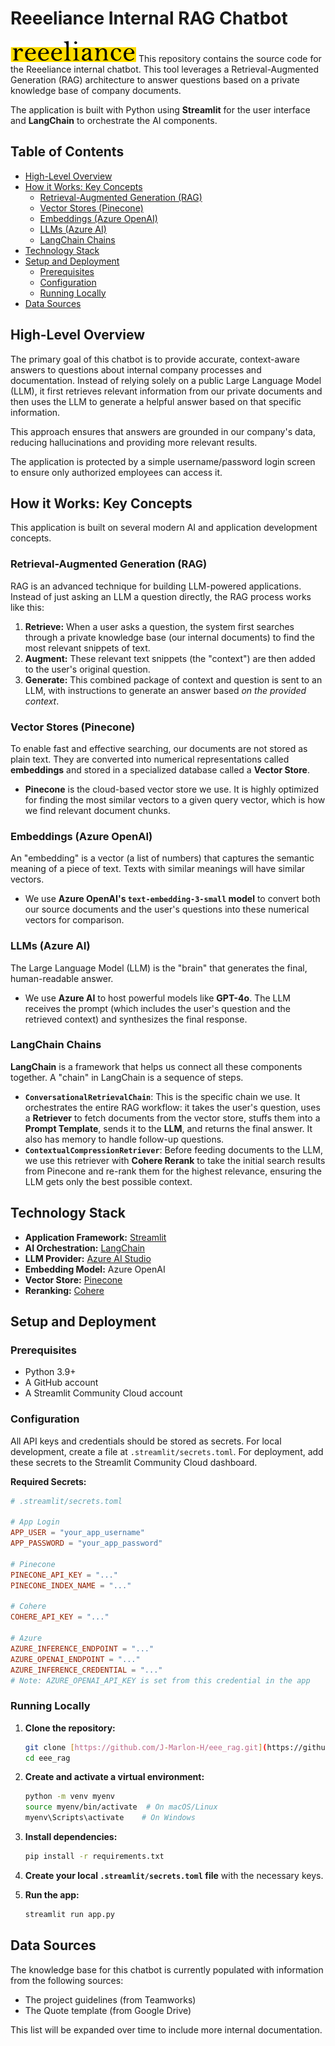 # Reeeliance Internal RAG Chatbot

![Chatbot Demo](reeeliance-logo-rgb@1x.png) This repository contains the source code for the Reeeliance internal chatbot. This tool leverages a Retrieval-Augmented Generation (RAG) architecture to answer questions based on a private knowledge base of company documents.

The application is built with Python using **Streamlit** for the user interface and **LangChain** to orchestrate the AI components.

## Table of Contents
- [High-Level Overview](#high-level-overview)
- [How it Works: Key Concepts](#how-it-works-key-concepts)
  - [Retrieval-Augmented Generation (RAG)](#retrieval-augmented-generation-rag)
  - [Vector Stores (Pinecone)](#vector-stores-pinecone)
  - [Embeddings (Azure OpenAI)](#embeddings-azure-openai)
  - [LLMs (Azure AI)](#llms-azure-ai)
  - [LangChain Chains](#langchain-chains)
- [Technology Stack](#technology-stack)
- [Setup and Deployment](#setup-and-deployment)
  - [Prerequisites](#prerequisites)
  - [Configuration](#configuration)
  - [Running Locally](#running-locally)
- [Data Sources](#data-sources)

## High-Level Overview

The primary goal of this chatbot is to provide accurate, context-aware answers to questions about internal company processes and documentation. Instead of relying solely on a public Large Language Model (LLM), it first retrieves relevant information from our private documents and then uses the LLM to generate a helpful answer based on that specific information.

This approach ensures that answers are grounded in our company's data, reducing hallucinations and providing more relevant results.

The application is protected by a simple username/password login screen to ensure only authorized employees can access it.

## How it Works: Key Concepts

This application is built on several modern AI and application development concepts.

### Retrieval-Augmented Generation (RAG)

RAG is an advanced technique for building LLM-powered applications. Instead of just asking an LLM a question directly, the RAG process works like this:

1.  **Retrieve:** When a user asks a question, the system first searches through a private knowledge base (our internal documents) to find the most relevant snippets of text.
2.  **Augment:** These relevant text snippets (the "context") are then added to the user's original question.
3.  **Generate:** This combined package of context and question is sent to an LLM, with instructions to generate an answer based *on the provided context*.

### Vector Stores (Pinecone)

To enable fast and effective searching, our documents are not stored as plain text. They are converted into numerical representations called **embeddings** and stored in a specialized database called a **Vector Store**.

- **Pinecone** is the cloud-based vector store we use. It is highly optimized for finding the most similar vectors to a given query vector, which is how we find relevant document chunks.

### Embeddings (Azure OpenAI)

An "embedding" is a vector (a list of numbers) that captures the semantic meaning of a piece of text. Texts with similar meanings will have similar vectors.

- We use **Azure OpenAI's `text-embedding-3-small` model** to convert both our source documents and the user's questions into these numerical vectors for comparison.

### LLMs (Azure AI)

The Large Language Model (LLM) is the "brain" that generates the final, human-readable answer.

- We use **Azure AI** to host powerful models like **GPT-4o**. The LLM receives the prompt (which includes the user's question and the retrieved context) and synthesizes the final response.

### LangChain Chains

**LangChain** is a framework that helps us connect all these components together. A "chain" in LangChain is a sequence of steps.

- **`ConversationalRetrievalChain`**: This is the specific chain we use. It orchestrates the entire RAG workflow: it takes the user's question, uses a **Retriever** to fetch documents from the vector store, stuffs them into a **Prompt Template**, sends it to the **LLM**, and returns the final answer. It also has memory to handle follow-up questions.
- **`ContextualCompressionRetriever`**: Before feeding documents to the LLM, we use this retriever with **Cohere Rerank** to take the initial search results from Pinecone and re-rank them for the highest relevance, ensuring the LLM gets only the best possible context.

## Technology Stack

- **Application Framework:** [Streamlit](https://streamlit.io/)
- **AI Orchestration:** [LangChain](https://www.langchain.com/)
- **LLM Provider:** [Azure AI Studio](https://azure.microsoft.com/en-us/products/ai-studio)
- **Embedding Model:** Azure OpenAI
- **Vector Store:** [Pinecone](https://www.pinecone.io/)
- **Reranking:** [Cohere](https://cohere.com/)

## Setup and Deployment

### Prerequisites

- Python 3.9+
- A GitHub account
- A Streamlit Community Cloud account

### Configuration

All API keys and credentials should be stored as secrets. For local development, create a file at `.streamlit/secrets.toml`. For deployment, add these secrets to the Streamlit Community Cloud dashboard.

**Required Secrets:**
```toml
# .streamlit/secrets.toml

# App Login
APP_USER = "your_app_username"
APP_PASSWORD = "your_app_password"

# Pinecone
PINECONE_API_KEY = "..."
PINECONE_INDEX_NAME = "..."

# Cohere
COHERE_API_KEY = "..."

# Azure
AZURE_INFERENCE_ENDPOINT = "..."
AZURE_OPENAI_ENDPOINT = "..."
AZURE_INFERENCE_CREDENTIAL = "..." 
# Note: AZURE_OPENAI_API_KEY is set from this credential in the app
```

### Running Locally

1.  **Clone the repository:**
    ```bash
    git clone [https://github.com/J-Marlon-H/eee_rag.git](https://github.com/J-Marlon-H/eee_rag.git)
    cd eee_rag
    ```
2.  **Create and activate a virtual environment:**
    ```bash
    python -m venv myenv
    source myenv/bin/activate  # On macOS/Linux
    myenv\Scripts\activate    # On Windows
    ```
3.  **Install dependencies:**
    ```bash
    pip install -r requirements.txt
    ```
4.  **Create your local `.streamlit/secrets.toml` file** with the necessary keys.

5.  **Run the app:**
    ```bash
    streamlit run app.py
    ```

## Data Sources

The knowledge base for this chatbot is currently populated with information from the following sources:

-   The project guidelines (from Teamworks)
-   The Quote template (from Google Drive)

This list will be expanded over time to include more internal documentation.